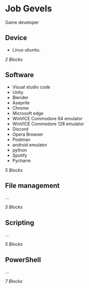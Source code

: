# Job Gevels
Game developer

## Device
* Linux ubuntu.

_2 Blocks_

## Software
* Visual studio code
* Unity
* Blender
* Aseprite
* Chrome
* Microsoft edge
* WinVICE Commodore 64 emulator
* WinVICE Commodore 128 emulator
* Discord
* Opera Browser
* Postman
* android emulator 
* python 
* Spotify 
* Pycharm

_5 Blocks_

## File management
...

_5 Blocks_

## Scripting
...

_5 Blocks_

## PowerShell
...

_7 Blocks_